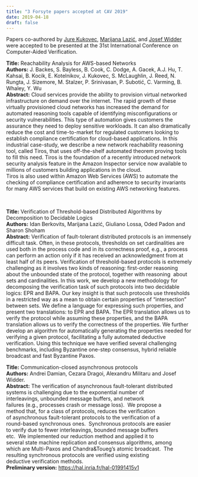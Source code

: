 ```yaml
---
title: "3 Forsyte papers accepted at CAV 2019"
date: 2019-04-18
draft: false
---
```

<p>Papers co-authored by <a href="http://forsyte.at/~kukovec/">Jure Kukovec</a>, <a href="http://forsyte.at/~lazic/">Marijana Lazić</a>, and <a href="http://forsyte.at/~widder/">Josef Widder</a> were accepted to be presented at the 31st International Conference on Computer-Aided Verification.</p>
<p><strong>Title:</strong> Reachability Analysis for AWS-based Networks<br/><strong>Authors:</strong> J. Backes, S. Bayless, B. Cook, C. Dodge, A. Gacek, A.J. Hu, T. Kahsai, B. Kocik, E. Kotelnikov, J. Kukovec, S. McLaughlin, J. Reed, N. Rungta, J. Sizemore, M. Stalzer, P. Srinivasan, P. Subotić, C. Varming, B. Whaley, Y. Wu<br/><strong>Abstract:</strong> Cloud services provide the ability to provision virtual networked infrastructure on demand over the internet. The rapid growth of these virtually provisioned cloud networks has increased the demand for automated reasoning tools capable of identifying misconfigurations or security vulnerabilities. This type of automation gives customers the assurance they need to deploy sensitive workloads. It can also dramatically reduce the cost and time-to-market for regulated customers looking to establish compliance certification for cloud-based applications. In this industrial case-study, we describe a new network reachability reasoning tool, called Tiros, that uses off-the-shelf automated theorem proving tools to fill this need. Tiros is the foundation of a recently introduced network security analysis feature in the Amazon Inspector service now available to millions of customers building applications in the cloud.<br/>Tiros is also used within Amazon Web Services (AWS) to automate the checking of compliance certification and adherence to security invariants for many AWS services that build on existing AWS networking features.</p>
<p> <br/></p>
<p><strong>Title:</strong> Verification of Threshold-based Distributed Algorithms by Decomposition to Decidable Logics<br/><strong>Authors:</strong> Idan Berkovits, Marijana Lazić, Giuliano Lossa, Oded Padon and Sharon Shoham<br/><strong>Abstract:</strong> Verification of fault-tolerant distributed protocols is an immensely difficult task. Often, in these protocols, thresholds on set cardinalities are used both in the process code and in its correctness proof, e.g., a process can perform an action only if it has received an acknowledgment from at least half of its peers. Verification of threshold-based protocols is extremely challenging as it involves two kinds of reasoning: first-order reasoning about the unbounded state of the protocol, together with reasoning  about sets and cardinalities. In this work, we develop a new methodology for decomposing the verification task of such protocols into two decidable logics: EPR and BAPA. Our key insight is that such protocols use thresholds in a restricted way as a mean to obtain certain properties of “intersection” between sets. We define a language for expressing such properties, and present two translations: to EPR and BAPA. The EPR translation allows us to verify the protocol while assuming these properties, and the BAPA translation allows us to verify the correctness of the properties. We further develop an algorithm for automatically generating the properties needed for verifying a given protocol, facilitating a fully automated deductive verification. Using this technique we have verified several challenging benchmarks, including Byzantine one-step consensus, hybrid reliable broadcast and fast Byzantine Paxos.</p>
<p><strong>Title:</strong> Communication-closed asynchronous protocols<br/><strong>Authors:</strong> Andrei Damian, Cezara Dragoi, Alexandru Militaru and Josef Widder.<br/><strong>Abstract:</strong> The verification of asynchronous fault-tolerant distributed<br/>systems is challenging due to the exponential number of<br/>interleavings, unbounded message buffers, and network<br/>failures (e.g., processes crash or message loss).  We propose a<br/>method that, for a class of protocols, reduces the verification<br/>of asynchronous fault-tolerant protocols to the verification of a<br/>round-based synchronous ones.  Synchronous protocols are easier<br/>to verify due to fewer interleavings, bounded message buffers<br/>etc.  We implemented our reduction method and applied it to<br/>several state machine replication and consensus algorithms, among<br/>which are Multi-Paxos and Chandra&amp;Toueg’s atomic broadcast.  The<br/>resulting synchronous protocols are verified using existing<br/>deductive verification methods.<br/><strong>Preliminary version:</strong> <a href="https://hal.inria.fr/hal-01991415v1">https://hal.inria.fr/hal-01991415v1</a></p>
<div class="fix"><!----></div>
